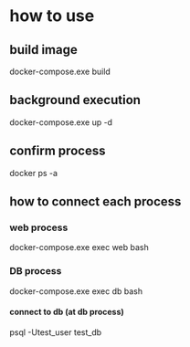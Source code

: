 # how to use

## build image
docker-compose.exe build

## background execution
docker-compose.exe up -d

## confirm process
docker ps -a

## how to connect each process

### web process
docker-compose.exe exec web bash

### DB process
docker-compose.exe exec db bash

#### connect to db  (at db process)
psql -Utest_user test_db
